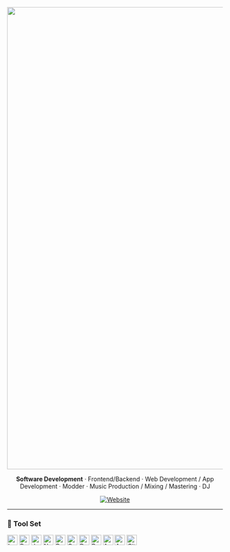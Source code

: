 <div align="center">
  <picture>
    <source media="(prefers-color-scheme: dark)" srcset="https://drive.google.com/uc?export=view&id=1IOTP5Jwm1t-DuW2ny65OBxhmNVUgM_bZ">
    <img alt="FORTYFOUR." src="https://drive.google.com/uc?export=view&id=1IOTP5Jwm1t-DuW2ny65OBxhmNVUgM_bZ" width="1080">
  </picture>

  <p><b>Software Development</b> · Frontend/Backend · Web Development / App Development · Modder · Music Production / Mixing / Mastering · DJ</p>
  
  <a href="https://fortyfoursmusic.space">
    <img alt="Website" src="https://img.shields.io/badge/Website-fortyfoursmusic.space-red">
  </a>
</div>

---

### 🧰 Tool Set
<p>
  <img alt="Lua" height="24" src="https://cdn.jsdelivr.net/gh/devicons/devicon/icons/lua/lua-original.svg" />
  <img alt="Python" height="24" src="https://cdn.jsdelivr.net/gh/devicons/devicon/icons/python/python-original.svg" />
  <img alt="JavaScript" height="24" src="https://cdn.jsdelivr.net/gh/devicons/devicon/icons/javascript/javascript-original.svg" />
  <img alt="Node.js" height="24" src="https://cdn.jsdelivr.net/gh/devicons/devicon/icons/nodejs/nodejs-original.svg" />
  <img alt="React" height="24" src="https://cdn.jsdelivr.net/gh/devicons/devicon/icons/react/react-original.svg" />
  <img alt="C++" height="24" src="https://cdn.jsdelivr.net/gh/devicons/devicon/icons/cplusplus/cplusplus-original.svg" />
  <img alt="Docker" height="24" src="https://cdn.jsdelivr.net/gh/devicons/devicon/icons/docker/docker-original.svg" />
  <img alt="Podman" height="24" src="https://cdn.jsdelivr.net/gh/devicons/devicon/icons/podman/podman-original.svg" />
  <img alt="Azure" height="24" src="https://cdn.jsdelivr.net/gh/devicons/devicon/icons/azure/azure-original.svg" />
  <img alt="Azure DevOps" height="24" src="https://cdn.jsdelivr.net/gh/devicons/devicon/icons/azuredevops/azuredevops-original.svg" />
  <img alt="Git" height="24" src="https://cdn.jsdelivr.net/gh/devicons/devicon/icons/git/git-original.svg" />
</p>
